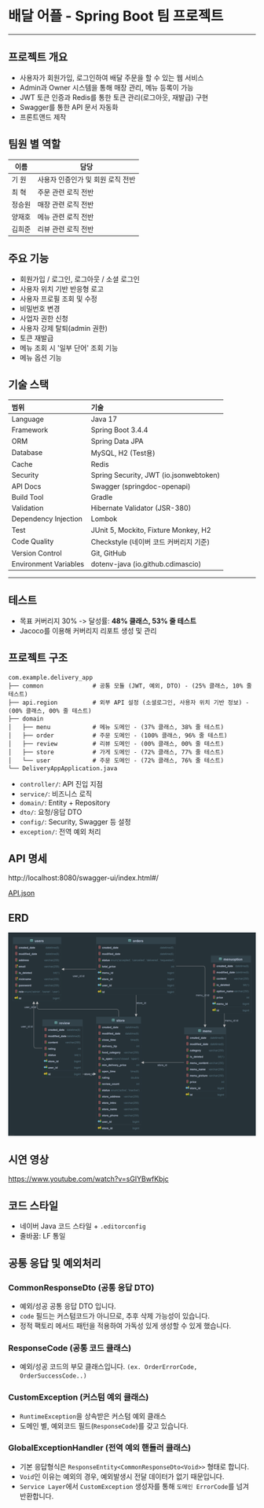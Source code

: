 
# 배달 어플 - Spring Boot 팀 프로젝트

---

## 프로젝트 개요

- 사용자가 회원가입, 로그인하여 배달 주문을 할 수 있는 웹 서비스
- Admin과 Owner 시스템을 통해 매장 관리, 메뉴 등록이 가능
- JWT 토큰 인증과 Redis를 통한 토큰 관리(로그아웃, 재발급) 구현
- Swagger를 통한 API 문서 자동화
- 프론트앤드 제작

## 팀원 별 역할

| 이름  | 담당                  |
|-----|---------------------|
| 기 원 | 사용자 인증인가 및 회원 로직 전반 |
| 최 혁 | 주문 관련 로직 전반         |
| 정승원 | 매장 관련 로직 전반         |
| 양재호 | 메뉴 관련 로직 전반         |
| 김희준 | 리뷰 관련 로직 전반         |


## 주요 기능

- 회원가입 / 로그인, 로그아웃 / 소셜 로그인
- 사용자 위치 기반 반응형 로고
- 사용자 프로필 조회 및 수정
- 비밀번호 변경
- 사업자 권한 신청
- 사용자 강제 탈퇴(admin 권한)
- 토큰 재발급
- 메뉴 조회 시 '일부 단어' 조회 기능
- 메뉴 옵션 기능

## 기술 스택

| 범위 | 기술 |
|:---|:---|
| Language | Java 17 |
| Framework | Spring Boot 3.4.4 |
| ORM | Spring Data JPA |
| Database | MySQL, H2 (Test용) |
| Cache | Redis |
| Security | Spring Security, JWT (io.jsonwebtoken) |
| API Docs | Swagger (springdoc-openapi) |
| Build Tool | Gradle |
| Validation | Hibernate Validator (JSR-380) |
| Dependency Injection | Lombok |
| Test | JUnit 5, Mockito, Fixture Monkey, H2 |
| Code Quality | Checkstyle (네이버 코드 커버리지 기준) |
| Version Control | Git, GitHub |
| Environment Variables | dotenv-java (io.github.cdimascio) |

---

## 테스트

- 목표 커버리지 30% -> 달성률: **48% 클래스, 53% 줄 테스트**
- Jacoco를 이용해 커버리지 리포트 생성 및 관리


## 프로젝트 구조
```
com.example.delivery_app
├── common              # 공통 모듈 (JWT, 예외, DTO) - (25% 클래스, 10% 줄 테스트)
├── api.region          # 외부 API 설정 (소셜로그인, 사용자 위치 기반 정보) - (00% 클래스, 00% 줄 테스트)
├── domain
│   ├── menu            # 메뉴 도메인 - (37% 클래스, 38% 줄 테스트)
│   ├── order           # 주문 도메인 - (100% 클래스, 96% 줄 테스트)
│   ├── review          # 리뷰 도메인 - (00% 클래스, 00% 줄 테스트)
│   ├── store           # 가게 도메인 - (72% 클래스, 77% 줄 테스트)
│   └── user            # 주문 도메인 - (72% 클래스, 76% 줄 테스트)
└── DeliveryAppApplication.java
```

- `controller/`: API 진입 지점
- `service/`: 비즈니스 로직
- `domain/`: Entity + Repository
- `dto/`: 요청/응답 DTO
- `config/`: Security, Swagger 등 설정
- `exception/`: 전역 예외 처리

## API 명세

http://localhost:8080/swagger-ui/index.html#/

[API.json](API.json)

## ERD

![ERD.png](ERD.png)

## 시연 영상
https://www.youtube.com/watch?v=sGIYBwfKbjc

## 코드 스타일

- 네이버 Java 코드 스타일 + `.editorconfig`
- 줄바꿈: LF 통일

## 공통 응답 및 예외처리

### CommonResponseDto (공통 응답 DTO)

- 예외/성공 공통 응답 DTO 입니다.
- `code` 필드는 커스텀코드가 아니므로, 추후 삭제 가능성이 있습니다.
- 정적 팩토리 메서드 패턴을 적용하여 가독성 있게 생성할 수 있게 했습니다.

### ResponseCode (공통 코드 클래스)

- 예외/성공 코드의 부모 클래스입니다.
  `(ex. OrderErrorCode, OrderSuccessCode..)`

### CustomException (커스텀 예외 클래스)

- `RuntimeException`을 상속받은 커스텀 예외 클래스
- 도메인 별, 예외코드 필드(`ResponseCode`)를 갖고 있습니다.

### GlobalExceptionHandler (전역 예외 핸들러 클래스)

- 기본 응답형식은 `ResponseEntity<CommonResponseDto<Void>>` 형태로 합니다.
- `Void`인 이유는 예외의 경우, 예외발생시 전달 데이터가 없기 때문입니다.
- `Service Layer`에서 `CustomException` 생성자를 통해 `도메인 ErrorCode`를 넘겨 반환합니다.
